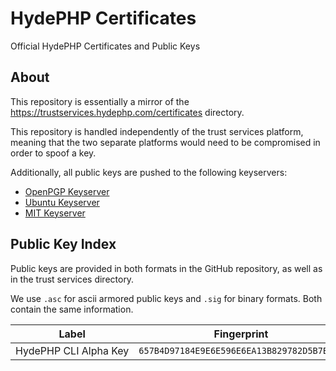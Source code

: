 # HydePHP Certificates

Official HydePHP Certificates and Public Keys

## About

This repository is essentially a mirror of the https://trustservices.hydephp.com/certificates directory.

This repository is handled independently of the trust services platform, meaning that the two separate platforms would need to be compromised in order to spoof a key.

Additionally, all public keys are pushed to the following keyservers:
- [OpenPGP Keyserver](https://keys.openpgp.org/)
- [Ubuntu Keyserver](https://keyserver.ubuntu.com/)
- [MIT Keyserver](https://pgp.mit.edu/)

## Public Key Index

Public keys are provided in both formats in the GitHub repository, as well as in the trust services directory.

We use `.asc` for ascii armored public keys and `.sig` for binary formats. Both contain the same information.


| Label                                | Fingerprint                                | Expiration             | GitHub&nbsp;Directory                                             | Trust&nbsp;Services                                                                                                                                                                                              | Status | Scope   | Type    |
|--------------------------------------|--------------------------------------------|------------------------|-------------------------------------------------------------------|------------------------------------------------------------------------------------------------------------------------------------------------------------------------------------------------------------------|--------|---------|---------|
| HydePHP&nbsp;CLI&nbsp;Alpha&nbsp;Key | `657B4D97184E9E6E596E6EA13B829782D5B7BA59` | 2026&#8209;04&#8209;20 | [GitHub&nbsp;Directory](657B4D97184E9E6E596E6EA13B829782D5B7BA59) | [`.asc`](https://trustservices.hydephp.com/certificates/657B4D97184E9E6E596E6EA13B829782D5B7BA59.asc)&nbsp;[`.sig`](https://trustservices.hydephp.com/certificates/657B4D97184E9E6E596E6EA13B829782D5B7BA59.sig) | Active | Signing | rsa3072 |
